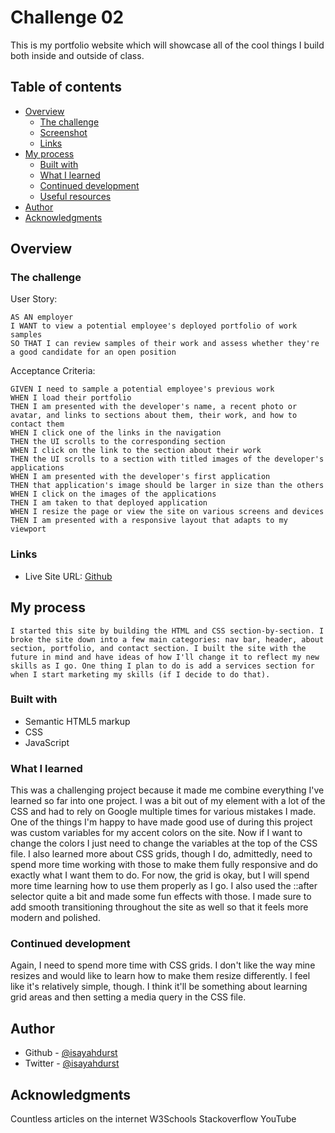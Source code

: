 # Challenge 02

This is my portfolio website which will showcase all of the cool things I build both inside and outside of class.

## Table of contents

- [Overview](#overview)
  - [The challenge](#the-challenge)
  - [Screenshot](#screenshot)
  - [Links](#links)
- [My process](#my-process)
  - [Built with](#built-with)
  - [What I learned](#what-i-learned)
  - [Continued development](#continued-development)
  - [Useful resources](#useful-resources)
- [Author](#author)
- [Acknowledgments](#acknowledgments)

## Overview

### The challenge

User Story:

```
AS AN employer
I WANT to view a potential employee's deployed portfolio of work samples
SO THAT I can review samples of their work and assess whether they're a good candidate for an open position
```

Acceptance Criteria:

```
GIVEN I need to sample a potential employee's previous work
WHEN I load their portfolio
THEN I am presented with the developer's name, a recent photo or avatar, and links to sections about them, their work, and how to contact them
WHEN I click one of the links in the navigation
THEN the UI scrolls to the corresponding section
WHEN I click on the link to the section about their work
THEN the UI scrolls to a section with titled images of the developer's applications
WHEN I am presented with the developer's first application
THEN that application's image should be larger in size than the others
WHEN I click on the images of the applications
THEN I am taken to that deployed application
WHEN I resize the page or view the site on various screens and devices
THEN I am presented with a responsive layout that adapts to my viewport
```

### Links

- Live Site URL: [Github](https://isayahdurst.github.io/portfolio-site/)

## My process

```
I started this site by building the HTML and CSS section-by-section. I broke the site down into a few main categories: nav bar, header, about section, portfolio, and contact section. I built the site with the future in mind and have ideas of how I'll change it to reflect my new skills as I go. One thing I plan to do is add a services section for when I start marketing my skills (if I decide to do that).
```

### Built with

- Semantic HTML5 markup
- CSS
- JavaScript

### What I learned

This was a challenging project because it made me combine everything I've learned so far into one project. I was a bit out of my element with a lot of the CSS and had to rely on Google multiple times for various mistakes I made. One of the things I'm happy to have made good use of during this project was custom variables for my accent colors on the site. Now if I want to change the colors I just need to change the variables at the top of the CSS file. I also learned more about CSS grids, though I do, admittedly, need to spend more time working with those to make them fully responsive and do exactly what I want them to do. For now, the grid is okay, but I will spend more time learning how to use them properly as I go. I also used the ::after selector quite a bit and made some fun effects with those. I made sure to add smooth transitioning throughout the site as well so that it feels more modern and polished.

### Continued development

Again, I need to spend more time with CSS grids. I don't like the way mine resizes and would like to learn how to make them resize differently. I feel like it's relatively simple, though. I think it'll be something about learning grid areas and then setting a media query in the CSS file.

## Author

- Github - [@isayahdurst](https://www.github.com/isayahdurst)
- Twitter - [@isayahdurst](https://www.twitter.com/isayahdurst)

## Acknowledgments

Countless articles on the internet
W3Schools
Stackoverflow
YouTube
